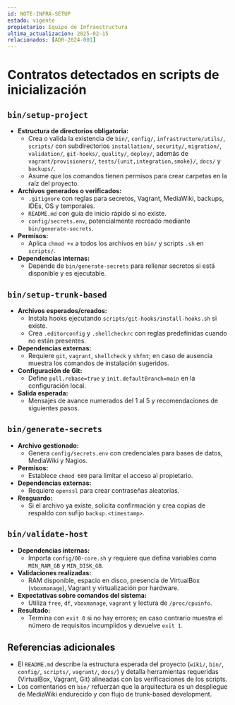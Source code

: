 ```yaml
---
id: NOTE-INFRA-SETUP
estado: vigente
propietario: Equipo de Infraestructura
ultima_actualizacion: 2025-02-15
relacionados: [ADR-2024-001]
---
```

# Contratos detectados en scripts de inicialización

## `bin/setup-project`

- **Estructura de directorios obligatoria:**
  - Crea o valida la existencia de `bin/`, `config/`, `infrastructure/utils/`, `scripts/` con subdirectorios `installation/`, `security/`, `migration/`, `validation/`, `git-hooks/`, `quality/`, `deploy/`, además de `vagrant/provisioners/`, `tests/{unit,integration,smoke}/`, `docs/` y `backups/`.
  - Asume que los comandos tienen permisos para crear carpetas en la raíz del proyecto.
- **Archivos generados o verificados:**
  - `.gitignore` con reglas para secretos, Vagrant, MediaWiki, backups, IDEs, OS y temporales.
  - `README.md` con guía de inicio rápido si no existe.
  - `config/secrets.env`, potencialmente recreado mediante `bin/generate-secrets`.
- **Permisos:**
  - Aplica `chmod +x` a todos los archivos en `bin/` y scripts `.sh` en `scripts/`.
- **Dependencias internas:**
  - Depende de `bin/generate-secrets` para rellenar secretos si está disponible y es ejecutable.

## `bin/setup-trunk-based`

- **Archivos esperados/creados:**
  - Instala hooks ejecutando `scripts/git-hooks/install-hooks.sh` si existe.
  - Crea `.editorconfig` y `.shellcheckrc` con reglas predefinidas cuando no están presentes.
- **Dependencias externas:**
  - Requiere `git`, `vagrant`, `shellcheck` y `shfmt`; en caso de ausencia muestra los comandos de instalación sugeridos.
- **Configuración de Git:**
  - Define `pull.rebase=true` y `init.defaultBranch=main` en la configuración local.
- **Salida esperada:**
  - Mensajes de avance numerados del 1 al 5 y recomendaciones de siguientes pasos.

## `bin/generate-secrets`

- **Archivo gestionado:**
  - Genera `config/secrets.env` con credenciales para bases de datos, MediaWiki y Nagios.
- **Permisos:**
  - Establece `chmod 600` para limitar el acceso al propietario.
- **Dependencias externas:**
  - Requiere `openssl` para crear contraseñas aleatorias.
- **Resguardo:**
  - Si el archivo ya existe, solicita confirmación y crea copias de respaldo con sufijo `backup.<timestamp>`.

## `bin/validate-host`

- **Dependencias internas:**
  - Importa `config/00-core.sh` y requiere que defina variables como `MIN_RAM_GB` y `MIN_DISK_GB`.
- **Validaciones realizadas:**
  - RAM disponible, espacio en disco, presencia de VirtualBox (`vboxmanage`), Vagrant y virtualización por hardware.
- **Expectativas sobre comandos del sistema:**
  - Utiliza `free`, `df`, `vboxmanage`, `vagrant` y lectura de `/proc/cpuinfo`.
- **Resultado:**
  - Termina con `exit 0` si no hay errores; en caso contrario muestra el número de requisitos incumplidos y devuelve `exit 1`.

## Referencias adicionales

- El `README.md` describe la estructura esperada del proyecto (`wiki/`, `bin/`, `config/`, `scripts/`, `vagrant/`, `docs/`) y detalla herramientas requeridas (VirtualBox, Vagrant, Git) alineadas con las verificaciones de los scripts.
- Los comentarios en `bin/` refuerzan que la arquitectura es un despliegue de MediaWiki endurecido y con flujo de trunk-based development.

